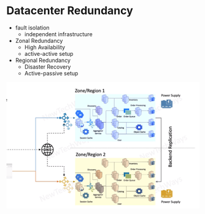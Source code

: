 # Datacenter Redundancy

- fault isolation
  - independent infrastructure
- Zonal Redundancy 
  - High Availability
  - active-active setup
- Regional Redundancy
  - Disaster Recovery
  - Active-passive setup


![Alt text](./images/image-11.png)